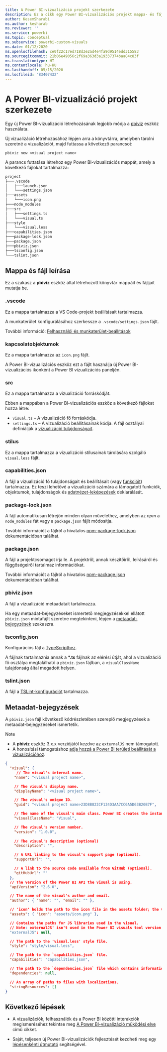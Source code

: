 ```yaml
---
title: A Power BI-vizualizáció projekt szerkezete
description: Ez a cikk egy Power BI-vizualizációs projekt mappa- és fájlszerkezetét ismerteti
author: KesemSharabi
ms.author: kesharab
ms.reviewer: ''
ms.service: powerbi
ms.topic: conceptual
ms.subservice: powerbi-custom-visuals
ms.date: 01/12/2020
ms.openlocfilehash: ce0f22c17ed718d3e2ad4e4fa9d9514edd315583
ms.sourcegitcommit: 21b06e49056c2f69a363d3a19337374baa84c83f
ms.translationtype: HT
ms.contentlocale: hu-HU
ms.lasthandoff: 05/15/2020
ms.locfileid: "83407432"
---
```

# <a name="power-bi-visual-project-structure"></a>A Power BI-vizualizáció projekt szerkezete

Egy új Power BI-vizualizáció létrehozásának legjobb módja a [pbiviz](https://www.npmjs.com/package/powerbi-visuals-tools) eszköz használata.

Új vizualizáció létrehozásához lépjen arra a könyvtárra, amelyben tárolni szeretné a vizualizációt, majd futtassa a következő parancsot:

`pbiviz new <visual project name>`

A parancs futtatása létrehoz egy Power BI-vizualizációs mappát, amely a következő fájlokat tartalmazza:

```markdown
project
├───.vscode
│   ├───launch.json
│   └───settings.json
├───assets
│   └───icon.png
├───node_modules
├───src
│   ├───settings.ts
│   └───visual.ts
├───style
│   └───visual.less
├───capabilities.json
├───package-lock.json
├───package.json
├───pbiviz.json
├───tsconfig.json
└───tslint.json
```

## <a name="folder-and-file-description"></a>Mappa és fájl leírása

Ez a szakasz a **pbiviz** eszköz által létrehozott könyvtár mappáit és fájljait mutatja be.  

### <a name="vscode"></a>.vscode

Ez a mappa tartalmazza a VS Code-projekt beállításait tartalmazza.

A munkaterület konfigurálásához szerkessze a `.vscode/settings.json` fájlt.

További információ: [Felhasználói és munkaterület-beállítások](https://code.visualstudio.com/docs/getstarted/settings)

### <a name="assets"></a>kapcsolatobjektumok

Ez a mappa tartalmazza az `icon.png` fájlt.

A Power BI-vizualizációs eszköz ezt a fájlt használja új Power BI-vizualizációs ikonként a Power BI vizualizációs paneljén.

### <a name="src"></a>src

Ez a mappa tartalmazza a vizualizáció forráskódját.

Ebben a mappában a Power BI-vizualizációs eszköz a következő fájlokat hozza létre:
* `visual.ts` – A vizualizáció fő forráskódja.
* `settings.ts` – A vizualizáció beállításainak kódja. A fájl osztályai definiálják a [vizualizáció tulajdonságait](./objects-properties.md#properties).

### <a name="style"></a>stílus

Ez a mappa tartalmazza a vizualizáció stílusainak tárolására szolgáló `visual.less` fájlt.

### <a name="capabilitiesjson"></a>capabilities.json

A fájl a vizualizáció fő tulajdonságait és beállításait (vagy [funkcióit](./capabilities.md)) tartalmazza. Ez teszi lehetővé a vizualizáció számára a támogatott funkciók, objektumok, tulajdonságok és [adatnézet-leképezések](./dataview-mappings.md) deklarálását.

### <a name="package-lockjson"></a>package-lock.json

A fájl automatikusan létrejön minden olyan művelethez, amelyben az *npm* a `node_modules` fát vagy a `package.json` fájlt módosítja.

További információt a fájlról a hivatalos [npm-package-lock.json](https://docs.npmjs.com/files/package-lock.json) dokumentációban találhat.

### <a name="packagejson"></a>package.json

A fájl a projektcsomagot írja le. A projektről, annak készítőiről, leírásáról és függőségeiről tartalmaz információkat.

További információt a fájlról a hivatalos [npm-package.json](https://docs.npmjs.com/files/package.json.html) dokumentációban találhat.

### <a name="pbivizjson"></a>pbiviz.json

A fájl a vizualizáció metaadatait tartalmazza.

Ha egy metaadat-bejegyzéseket ismertető megjegyzésekkel ellátott `pbiviz.json` mintafájlt szeretne megtekinteni, lépjen a [metaadat-bejegyzések](#metadata-entries) szakaszra.

### <a name="tsconfigjson"></a>tsconfig.json

Konfigurációs fájl a [TypeScripthez](https://www.typescriptlang.org/docs/handbook/tsconfig-json.html).

A fájlnak tartalmaznia annak a **\*.ts** fájlnak az elérési útját, ahol a vizualizáció fő osztálya megtalálható a `pbiviz.json` fájlban, a `visualClassName` tulajdonság által megadott helyen.

### <a name="tslintjson"></a>tslint.json

A fájl a [TSLint-konfigurációt](https://palantir.github.io/tslint/usage/configuration/) tartalmazza.

## <a name="metadata-entries"></a>Metaadat-bejegyzések

A `pbiviz.json` fájl következő kódrészletében szereplő megjegyzések a metaadat-bejegyzéseket ismertetik.

> [!NOTE]
> * A **pbiviz** eszköz 3.x.x verziójától kezdve az `externalJS` nem támogatott.
> * A honosítási támogatáshoz [adja hozzá a Power BI területi beállítását a vizualizációhoz](./localization.md).

```json
{
  "visual": {
     // The visual's internal name.
    "name": "<visual project name>",

    // The visual's display name.
    "displayName": "<visual project name>",

    // The visual's unique ID.
    "guid": "<visual project name>23D8B823CF134D3AA7CC0A5D63B20B7F",

    // The name of the visual's main class. Power BI creates the instance of this class to start using the visual in a Power BI report.
    "visualClassName": "Visual",

    // The visual's version number.
    "version": "1.0.0",
    
    // The visual's description (optional)
    "description": "",

    // A URL linking to the visual's support page (optional).
    "supportUrl": "",

    // A link to the source code available from GitHub (optional).
    "gitHubUrl": ""
  },
  // The version of the Power BI API the visual is using.
  "apiVersion": "2.6.0",

  // The name of the visual's author and email.
  "author": { "name": "", "email": "" },

  // 'icon' holds the path to the icon file in the assets folder; the visual's display icon.
  "assets": { "icon": "assets/icon.png" },

  // Contains the paths for JS libraries used in the visual.
  // Note: externalJS' isn't used in the Power BI visuals tool version 3.x.x or higher.
  "externalJS": null,

  // The path to the 'visual.less' style file.
  "style": "style/visual.less",

  // The path to the `capabilities.json` file.
  "capabilities": "capabilities.json",

  // The path to the `dependencies.json` file which contains information about R packages used in R based visuals.
  "dependencies": null,

  // An array of paths to files with localizations.
  "stringResources": []
}
```

## <a name="next-steps"></a>Következő lépések

* A vizualizációk, felhasználók és a Power BI közötti interakciók megismeréséhez tekintse meg [A Power BI-vizualizáció működési elve](./power-bi-visuals-concept.md) című cikket.

* Saját, teljesen új Power BI-vizualizációk fejlesztését kezdheti meg egy [lépésenkénti útmutató](./custom-visual-develop-tutorial.md) segítségével.
